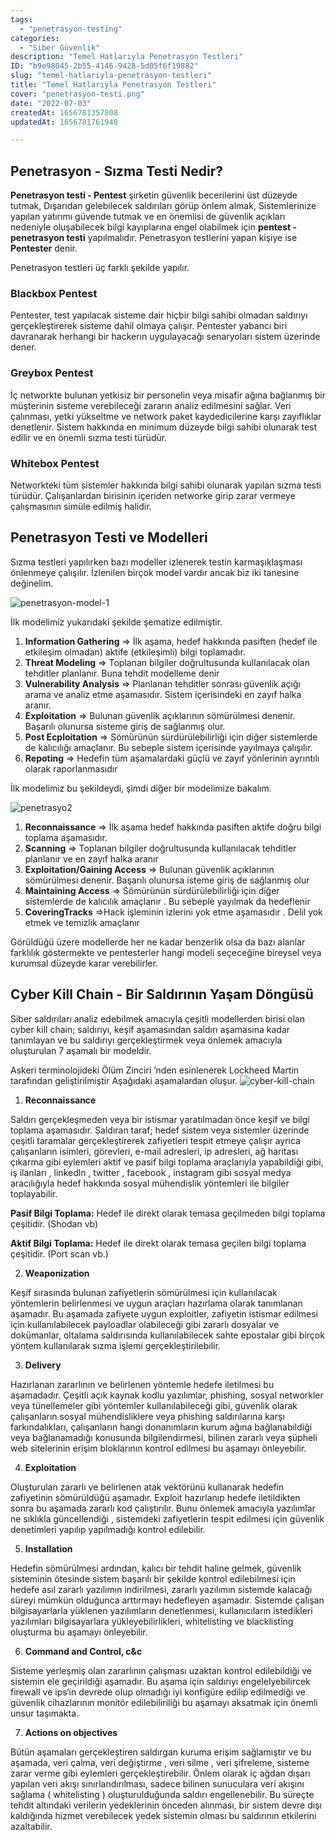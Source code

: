 ```yaml
---
tags:
  - "penetrasyon-testing"
categories:
  - "Siber Güvenlik"
description: "Temel Hatlarıyla Penetrasyon Testleri"
ID: "b9e98045-2b55-4146-9428-5d05f6f19882"
slug: "temel-hatlariyla-penetrasyon-testleri"
title: "Temel Hatlarıyla Penetrasyon Testleri"
cover: "penetrasyon-testi.png"
date: "2022-07-03"
createdAt: 1656781357808
updatedAt: 1656781761948

---
```

## Penetrasyon - Sızma Testi Nedir?

**Penetrasyon testi - Pentest**  şirketin güvenlik becerilerini üst düzeyde tutmak, Dışarıdan gelebilecek saldırıları görüp önlem almak, Sistemlerinize yapılan yatırımı güvende tutmak ve en önemlisi de güvenlik açıkları nedeniyle oluşabilecek bilgi kayıplarına engel olabilmek için  **pentest - penetrasyon testi**  yapılmalıdır. Penetrasyon testlerini yapan kişiye ise **Pentester** denir.

Penetrasyon testleri üç farklı şekilde yapılır.
### Blackbox Pentest

Pentester, test yapılacak sisteme dair hiçbir bilgi sahibi olmadan saldırıyı gerçekleştirerek sisteme dahil olmaya çalışır. Pentester yabancı biri davranarak herhangi bir hackerın uygulayacağı senaryoları sistem üzerinde dener.

### Greybox Pentest

İç networkte bulunan yetkisiz bir personelin veya misafir ağına bağlanmış bir müşterinin sisteme verebileceği zararın analiz edilmesini sağlar. Veri çalınması, yetki yükseltme ve network paket kaydedicilerine karşı zayıflıklar denetlenir. Sistem hakkında en minimum düzeyde bilgi sahibi olunarak test edilir ve en önemli sızma testi türüdür.

### Whitebox Pentest

Networkteki tüm sistemler hakkında bilgi sahibi olunarak yapılan sızma testi türüdür. Çalışanlardan birisinin içeriden networke girip zarar vermeye çalışmasının simüle edilmiş halidir.

## Penetrasyon Testi ve Modelleri

Sızma testleri yapılırken bazı modeller izlenerek testin karmaşıklaşması önlenmeye çalışılır. İzlenilen birçok model vardır ancak biz iki tanesine değinelim. 

![penetrasyon-model-1](https://skorskyfiles.blob.core.windows.net/$web/articles/penetrasyon-testleri/penetrasyon1.png)

İlk modelimiz yukarıdaki şekilde şematize edilmiştir.

 1. **Information Gathering** ⇒ İlk aşama, hedef hakkında pasiften (hedef ile etkileşim olmadan) aktife (etkileşimli) bilgi toplamadır.
 2. **Threat Modeling** ⇒ Toplanan bilgiler doğrultusunda kullanılacak olan tehditler planlanır. Buna tehdit modelleme denir
 3. **Vulnerability Analysis** ⇒ Planlanan tehditler sonrası güvenlik açığı arama ve analiz etme aşamasıdır. Sistem içerisindeki en zayıf halka aranır.
 4. **Exploitation** ⇒ Bulunan güvenlik açıklarının sömürülmesi denenir. Başarılı olunursa sisteme giriş de sağlanmış olur.
 5. **Post Ecploitation** ⇒ Sömürünün sürdürülebilirliği için diğer sistemlerde de kalıcılığı amaçlanır. Bu sebeple sistem içerisinde yayılmaya çalışılır.
 6. **Repoting** ⇒ Hedefin tüm aşamalardaki güçlü ve zayıf yönlerinin ayrıntılı olarak raporlanmasıdır

İlk modelimiz bu şekildeydi, şimdi diğer bir modelimize bakalım.

![penetrasyo2](https://skorskyfiles.blob.core.windows.net/$web/articles/penetrasyon-testleri/penetrasyon2.png)

1. **Reconnaissance** ⇒ İlk aşama hedef hakkında pasiften aktife doğru bilgi toplama aşamasıdır.
2. **Scanning** ⇒ Toplanan bilgiler doğrultusunda kullanılacak tehditler planlanır ve en zayıf halka aranır
3. **Exploitation/Gaining Access** ⇒ Bulunan güvenlik açıklarının sömürülmesi denenir. Başarılı olunursa  isteme giriş de sağlanmış olur
4. **Maintaining Access** ⇒ Sömürünün sürdürülebilirliği için diğer sistemlerde de kalıcılık amaçlanır . Bu sebeple yayılmak da hedeflenir
5. **CoveringTracks** ⇒Hack işleminin izlerini yok etme aşamasıdır . Delil yok etmek ve temizlik amaçlanır

Görüldüğü üzere modellerde her ne kadar benzerlik olsa da bazı alanlar farklılık göstermekte ve pentesterler hangi modeli seçeceğine bireysel veya kurumsal düzeyde karar verebilirler.

## Cyber Kill Chain - Bir Saldırının Yaşam Döngüsü

Siber saldırıları analiz edebilmek amacıyla çeşitli modellerden birisi olan  cyber kill chain; saldırıyı, keşif aşamasından saldırı aşamasına kadar tanımlayan ve bu saldırıyı gerçekleştirmek veya önlemek amacıyla oluşturulan 7 aşamalı bir modeldir.

Askeri terminolojideki Ölüm Zinciri ’nden esinlenerek Lockheed Martin tarafından geliştirilmiştir Aşağıdaki aşamalardan oluşur.
![cyber-kill-chain](https://skorskyfiles.blob.core.windows.net/$web/articles/penetrasyon-testleri/cyber-kill-chain.png)

1. **Reconnaissance**

Saldırı gerçekleşmeden veya bir istismar yaratılmadan önce keşif ve bilgi toplama aşamasıdır. Saldıran taraf; hedef sistem veya sistemler üzerinde çeşitli taramalar gerçekleştirerek zafiyetleri tespit etmeye çalışır ayrıca çalışanların isimleri, görevleri, e-mail adresleri, ip adresleri, ağ haritası çıkarma gibi eylemleri aktif ve pasif bilgi toplama araçlarıyla yapabildiği gibi, iş ilanları , linkedln , twitter , facebook , instagram gibi sosyal medya aracılığıyla hedef hakkında sosyal mühendislik yöntemleri ile bilgiler toplayabilir.

**Pasif Bilgi Toplama:** Hedef ile direkt olarak temasa geçilmeden bilgi toplama çeşitidir. (Shodan vb)

**Aktif Bilgi Toplama:** Hedef ile direkt olarak temasa geçilen bilgi toplama çeşitidir. (Port scan vb.)

2. **Weaponization**

Keşif sırasında bulunan zafiyetlerin sömürülmesi için kullanılacak yöntemlerin belirlenmesi ve uygun araçları hazırlama olarak tanımlanan aşamadır. Bu aşamada zafiyete uygun exploitler, zafiyetin istismar edilmesi için kullanılabilecek payloadlar olabileceği gibi zararlı dosyalar ve dokümanlar, oltalama saldırısında kullanılabilecek sahte epostalar gibi birçok yöntem kullanılarak sızma işlemi gerçekleştirilebilir.

3.  **Delivery**

Hazırlanan zararlının ve belirlenen yöntemle hedefe iletilmesi bu aşamadadır. Çeşitli açık kaynak kodlu yazılımlar, phishing, sosyal networkler veya tünellemeler gibi yöntemler kullanılabileceği gibi, güvenlik olarak çalışanların sosyal mühendisliklere veya phishing saldırılarına karşı farkındalıkları, çalışanların hangi donanımların kurum ağına bağlanabildiği veya bağlanamadığı konusunda bilgilendirmesi, bilinen zararlı veya şüpheli web sitelerinin erişim bloklarının kontrol edilmesi bu aşamayı önleyebilir.

4.  **Exploitation**

Oluşturulan zararlı ve belirlenen atak vektörünü kullanarak hedefin zafiyetinin sömürüldüğü aşamadır. Exploit hazırlanıp hedefe iletildikten sonra bu aşamada zararlı kod çalıştırılır. Bunu önlemek amacıyla yazılımlar ne sıklıkla güncellendiği , sistemdeki zafiyetlerin tespit edilmesi için güvenlik denetimleri yapılıp yapılmadığı kontrol edilebilir.

5.  **Installation**

Hedefin sömürülmesi ardından, kalıcı bir tehdit haline gelmek, güvenlik sisteminin ötesinde sistem başarılı bir şekilde kontrol edilebilmesi için hedefe asıl zararlı yazılımın indirilmesi, zararlı yazılımın sistemde kalacağı süreyi mümkün olduğunca arttırmayı hedefleyen aşamadır. Sistemde çalışan bilgisayarlarla yüklenen yazılımların denetlenmesi, kullanıcıların istedikleri yazılımları bilgisayarlara yükleyebilirlikleri, whitelisting ve blacklisting oluşturma bu aşamayı önleyebilir.

6. **Command and Control, c&c**

Sisteme yerleşmiş olan zararlının çalışması uzaktan kontrol edilebildiği ve sistemin ele geçirildiği aşamadır. Bu aşama için saldırıyı engelelyebilircek firewall ve ips‘in devrede olup olmadığı iyi konfigüre edilip edilmediği ve güvenlik cihazlarının monitör edilebiliriliği bu aşamayı aksatmak için önemli unsur taşımakta.

7. **Actions on objectives**

Bütün aşamaları gerçekleştiren saldırgan kuruma erişim sağlamıştır ve bu aşamada, veri çalma, veri değiştirme , veri silme , veri şifreleme, sisteme zarar verme gibi eylemleri gerçekleştirebilir. Önlem olarak iç ağdan dışarı yapılan veri akışı sınırlandırılması, sadece bilinen sunuculara veri akışını sağlama ( whitelisting ) oluşturulduğunda saldırı engellenebilir. Bu süreçte tehdit altındaki verilerin yedeklerinin önceden alınması, bir sistem devre dışı kaldığında hizmet verebilecek yedek sistemin olması bu saldırının etkilerini azaltabilir.